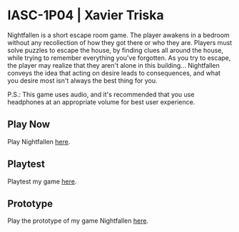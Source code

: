 # IASC-1P04 | Xavier Triska

Nightfallen is a short escape room game. The player awakens in a bedroom without any recollection of how they got there or who they are. Players must solve puzzles to escape the house, by finding clues all around the house, while trying to remember everything you've forgotten. As you try to escape, the player may realize that they aren't alone in this building... 
Nightfallen conveys the idea that acting on desire leads to consequences, and what you desire most isn't always the best thing for you.

P.S.: This game uses audio, and it's recommended that you use headphones at an appropriate volume for best user experience.

## Play Now

Play Nightfallen [here](https://xaviertriska.github.io/IASC-1P04/final_build/NightfallenFinal_build04.html).

## Playtest

Playtest my game [here](playtest/playtest).

## Prototype

Play the prototype of my game Nightfallen [here](https://xaviertriska.github.io/IASC-1P04/prototype/NightfallenPrototype.html).
